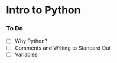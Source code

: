 # Intro to Python

### To Do
* [ ] Why Python?
* [ ] Comments and Writing to Standard Out
* [ ] Variables
